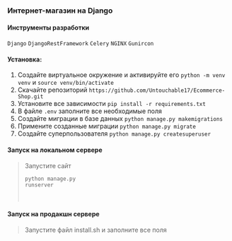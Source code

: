 
### Интернет-магазин на Django

#### Инструменты разработки


<span>`Django`</span>
<span>`DjangoRestFramework`</span>
<span>`Celery`</span>
<span>`NGINX`</span>
<span>`Gunircon`</span>

#### Установка:


1. Создайте виртуальное окружение и активируйте его `python -m venv venv` и `source venv/bin/activate`
2. Скачайте репозиторий `https://github.com/Untouchable17/Ecommerce-Shop.git`
3. Установите все зависимости `pip install -r requirements.txt`
4. В файле `.env` заполните все необходимые поля
5. Создайте миграции в базе данных `python manage.py makemigrations`
6. Примените созданные миграции `python manage.py migrate`
7. Создайте суперпользователя `python manage.py createsuperuser`

#### Запуск на локальном сервере

> Запустите сайт<pre><code>python manage.py runserver</code></pre><br></li>


#### Запуск на продакшн сервере

> Запустите файл install.sh и заполните все поля

